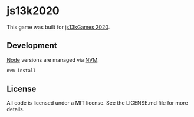 # js13k2020 #

This game was built for [js13kGames 2020][js13k].

## Development ##

[Node][] versions are managed via [NVM][].

```bash
nvm install
```

## License ##

All code is licensed under a MIT license. See the LICENSE.md file for more
details.

[js13k]: https://2020.js13kgames.com/ "Andrzej Mazur (js13kGames): HTML5 and JavaScript game development competition in just 13 kB"
[Node]: https://nodejs.org/ "Various (Node.js Foundation): Node.js is a JavaScript runtime built on Chrome's V8 JavaScript engine"
[NVM]: https://github.com/nvm-sh/nvm "Various (GitHub): Node Version Manager"

